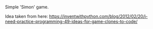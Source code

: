 Simple 'Simon' game.

Idea taken from here: https://inventwithpython.com/blog/2012/02/20/i-need-practice-programming-49-ideas-for-game-clones-to-code/
